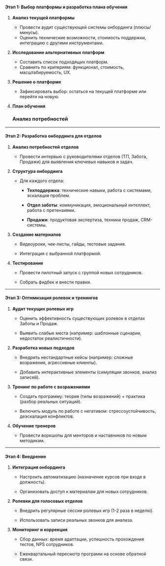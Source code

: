 #### **Этап 1: Выбор платформы и разработка плана обучения**

1. **Анализ текущей платформы**
    - Провести аудит существующей системы онбординга (плюсы/минусы).
    - Оценить технические возможности, стоимость поддержки, интеграцию с другими инструментами.
        
2. **Исследование альтернативных платформ**
    - Составить список подходящих платформ.
    - Сравнить по критериям: функционал, стоимость, масштабируемость, UX.
        
3. **Решение о платформе**
    - Зафиксировать выбор: остаться на текущей платформе или перейти на новую.
    
4. **План обучения**
    ### **Анализ потребностей**
        

---

#### **Этап 2: Разработка онбординга для отделов**

1. **Анализ потребностей отделов**
    
    - Провести интервью с руководителями отделов (ТП, Забота, Продажи) для выявления ключевых навыков и задач.
        
2. **Структура онбординга**
    
    - Для каждого отдела:
        
        - **Техподдержка**: технические навыки, работа с системами, эскалация проблем.
            
        - **Отдел заботы**: коммуникация, эмоциональный интеллект, работа с претензиями.
            
        - **Продажи**: продуктовая экспертиза, техники продаж, CRM-системы.
            
3. **Создание материалов**
    
    - Видеоуроки, чек-листы, гайды, тестовые задания.
        
    - Интеграция с выбранной платформой.
        
4. **Тестирование**
    
    - Провести пилотный запуск с группой новых сотрудников.
        
    - Собрать фидбек и внести правки.
        

---

#### **Этап 3: Оптимизация ролевок и тренингов**

1. **Аудит текущих ролевых игр**
    
    - Оценить эффективность существующих ролевок в отделах Заботы и Продаж.
        
    - Выявить слабые места (например: шаблонные сценарии, недостаток реалистичности).
        
2. **Разработка новых подходов**
    
    - Внедрить нестандартные кейсы (например: сложные возражения, агрессивные клиенты).
        
    - Добавить интерактивные элементы (симуляции звонков, анализ записей).
        
3. **Тренинг по работе с возражениями**
    
    - Создать программу: теория (типы возражений) + практика (разбор реальных ситуаций).
        
    - Включить модуль по работе с негативом: стрессоустойчивость, деэскалация конфликтов.
        
4. **Обучение тренеров**
    
    - Провести воркшопы для менторов и наставников по новым методикам.
        

---

#### **Этап 4: Внедрение**

1. **Интеграция онбординга**
    
    - Настроить автоматизацию (назначение курсов при входе в должность).
        
    - Организовать доступ к материалам для новых сотрудников.
        
2. **Ролевки для голосовых отделов**
    
    - Внедрить регулярные сессии ролевых игр (1-2 раза в неделю).
        
    - Использовать записи реальных звонков для анализа.
        
3. **Мониторинг и коррекция**
    
    - Сбор данных: время адаптации, успешность прохождения тестов, NPS сотрудников.
        
    - Ежеквартальный пересмотр программ на основе обратной связи.
